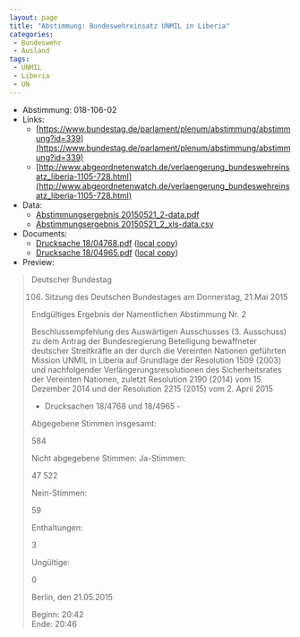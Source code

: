 ```yaml
---
layout: page
title: "Abstimmung: Bundeswehreinsatz UNMIL in Liberia"
categories:
 - Bundeswehr
 - Ausland
tags:
 - UNMIL
 - Liberia
 - UN
---
```


* Abstimmung: 018-106-02
* Links: 
    * [https://www.bundestag.de/parlament/plenum/abstimmung/abstimmung?id=339](https://www.bundestag.de/parlament/plenum/abstimmung/abstimmung?id=339)
    * [http://www.abgeordnetenwatch.de/verlaengerung_bundeswehreinsatz_liberia-1105-728.html](http://www.abgeordnetenwatch.de/verlaengerung_bundeswehreinsatz_liberia-1105-728.html)
* Data: 
    * [Abstimmungsergebnis 20150521_2-data.pdf](/res/abstimmungsliste/20150521_2-data.pdf)
    * [Abstimmungsergebnis 20150521_2_xls-data.csv](/res/abstimmungsliste/analyses/20150521_2_xls-data.csv)
* Documents: 
    * [Drucksache 18/04768.pdf](http://dip21.bundestag.de/dip21/btd/18/047/1804768.pdf) ([local copy](/res/abstimmungsdaten/018-106-02/1804768.pdf))
    * [Drucksache 18/04965.pdf](http://dip21.bundestag.de/dip21/btd/18/049/1804965.pdf) ([local copy](/res/abstimmungsdaten/018-106-02/1804965.pdf))
* Preview: 
> Deutscher Bundestag
> 
> 106. Sitzung des Deutschen Bundestages
> am Donnerstag, 21.Mai 2015
> 
> Endgültiges Ergebnis der Namentlichen Abstimmung Nr. 2
> 
> Beschlussempfehlung des Auswärtigen Ausschusses (3. Ausschuss) zu dem Antrag der
> Bundesregierung
> Beteiligung bewaffneter deutscher Streitkräfte an der durch die Vereinten Nationen
> geführten Mission UNMIL in Liberia auf Grundlage der Resolution 1509 (2003) und
> nachfolgender Verlängerungsresolutionen des Sicherheitsrates der Vereinten Nationen,
> zuletzt Resolution 2190 (2014) vom 15. Dezember 2014 und der Resolution 2215 (2015)
> vom 2. April 2015
> - Drucksachen 18/4768 und 18/4965 -
> 
> Abgegebene Stimmen insgesamt:
> 
> 584
> 
> Nicht abgegebene Stimmen:
> Ja-Stimmen:
> 
> 47
> 522
> 
> Nein-Stimmen:
> 
> 59
> 
> Enthaltungen:
> 
> 3
> 
> Ungültige:
> 
> 0
> 
> Berlin, den 21.05.2015
> 
> Beginn: 20:42  
> Ende: 20:46
